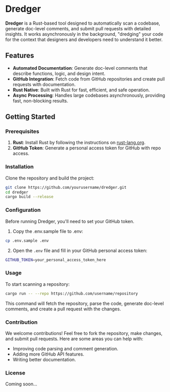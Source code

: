 # Dredger

**Dredger** is a Rust-based tool designed to automatically scan a codebase, generate doc-level comments, and submit pull requests with detailed insights. It works asynchronously in the background, "dredging" your code for the context that designers and developers need to understand it better.

## Features

- **Automated Documentation**: Generate doc-level comments that describe functions, logic, and design intent.
- **GitHub Integration**: Fetch code from GitHub repositories and create pull requests with documentation.
- **Rust Native**: Built with Rust for fast, efficient, and safe operation.
- **Async Processing**: Handles large codebases asynchronously, providing fast, non-blocking results.

## Getting Started

### Prerequisites

1. **Rust**: Install Rust by following the instructions on [rust-lang.org](https://www.rust-lang.org/learn/get-started).
2. **GitHub Token**: Generate a personal access token for GitHub with repo access.

### Installation

Clone the repository and build the project:

```bash
git clone https://github.com/yourusername/dredger.git
cd dredger
cargo build --release
```

### Configuration

Before running Dredger, you'll need to set your GitHub token.

1. Copy the .env.sample file to .env:

```bash
cp .env.sample .env
```

2. Open the `.env` file and fill in your GitHub personal access token:

```bash
GITHUB_TOKEN=your_personal_access_token_here
```


### Usage
To start scanning a repository:

```bash
cargo run -- --repo https://github.com/username/repository
```

This command will fetch the repository, parse the code, generate doc-level comments, and create a pull request with the changes.


### Contribution
We welcome contributions! Feel free to fork the repository, make changes, and submit pull requests. Here are some areas you can help with:

- Improving code parsing and comment generation.
- Adding more GitHub API features.
- Writing better documentation.


### License

Coming soon...
